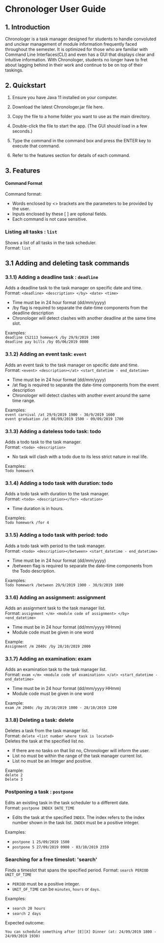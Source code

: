 # Chronologer User Guide

## 1. Introduction
Chronologer is a task manager designed for students to handle convoluted and unclear management of module information frequently faced throughout the semester. It is optimized for those who are familiar with Command Line Interfaces(CLI) and even has a GUI that displays clear and intuitive information.
With Chronologer, students no longer have to fret about lagging behind in their work and continue to be on top of their taskings.

## 2. Quickstart
1. Ensure you have Java 11 installed on your computer.

2. Download the latest Chronologer.jar file here.

3. Copy the file to a home folder you want to use as the main directory.

4. Double-click the file to start the app. (The GUI should load in a few seconds.) 

5. Type the command in the command box and press the ENTER key to execute that command.

6. Refer to the features section for details of each command.

## 3. Features 
#### Command Format

Command format:
- Words enclosed by <> brackets are the parameters to be provided by the user.
- Inputs enclosed by these [ ] are optional fields.
- Each command is not case sensitive.


### Listing all tasks : `list`

Shows a list of all tasks in the task scheduler. <br />
Format: `list`


## 3.1 Adding and deleting task commands
### 3.1.1) Adding a deadline task : `deadline`
Adds a deadline task to the task manager on specific date and time.<br />
Format: `<deadline> <description> </by> <date> <time>`
- Time must be in 24 hour format (dd/mm/yyyy)
- /by flag is required to separate the date-time components from the deadline description
- Chronologer will detect clashes with another deadline at the same time slot.

Examples:<br />
`deadline CS2113 homework /by 29/9/2019 1900`<br />
`deadline pay bills /by 05/06/2019 0800`

### 3.1.2) Adding an event task: `event`
Adds an event task to the task manager on specific date and time.<br />
Format: `<event> <description></at> <start_datetime - end_datetime>`
- Time must be in 24 hour format (dd/mm/yyyy)
- /at flag is required to separate the date-time components from the event description
- Chronologer will detect clashes with another event around the same time range.

Examples:<br />
`event carnival /at 29/9/2019 1900 - 30/9/2019 1600`<br />
`event graduation /at 08/09/2019 1500 - 09/09/2019 1700`

### 3.1.3) Adding a dateless todo task: todo
Adds a todo task to the task manager.<br />
Format: `<todo> <description>`
- No task will clash with a todo due to its less strict nature in real life.

Examples:<br />
`Todo homework`

### 3.1.4) Adding a todo task with duration: todo
Adds a todo task with duration to the task manager.<br />
Format: `<todo> <description></for> <duration>`
- Time duration is in hours.

Examples:<br />
`Todo homework /for 4`

### 3.1.5) Adding a todo task with period: todo
Adds a todo task with period to the task manager.<br />
Format: `<todo> <description></between> <start_datetime - end_datetime>`
- Time must be in 24 hour format (dd/mm/yyyy)
- /between flag is required to separate the date-time components from the Todo description.

Examples:<br />
`Todo homework /between 29/9/2019 1900 - 30/9/2019 1600`
 
### 3.1.6) Adding an assignment: assignment
Adds an assignment task to the task manager list.<br />
Format: `assignment </m> <module code of assignment> </by> <end_datetime>`
- Time must be in 24 hour format (dd/mm/yyyy HHmm)
- Module code must be given in one word

Example:<br />
`Assignment /m 2040c /by 28/10/2019 2000`


### 3.1.7) Adding an examination: exam
Adds an examination task to the task manager list.<br />
Format: `exam </m> <module code of examination> </at> <start_datetime - end_datetime>`
- Time must be in 24 hour format (dd/mm/yyyy HHmm)
- Module code must be given in one word

Example:<br />
`exam /m 2040c /by 28/10/2019 1000 - 28/10/2019 1200`

### 3.1.8) Deleting a task: delete
Deletes a task from the task manager list.<br />
Format: `delete <list number where task is located>`<br />
Deletes the task at the specified list no.
- If there are no tasks on that list no, Chronologer will inform the user.
- List no must be within the range of the task manager current list.
- List no must be an Integer and positive.

Example:<br />
`delete 2`<br />
`Delete 3`


### Postponing a task : `postpone`

Edits an existing task in the task scheduler to a different date. <br />
Format: `postpone INDEX DATE_TIME`

- Edits the task at the specified `INDEX`. The index refers to the index number shown in the task list. `INDEX` must be a positive integer.


Examples:

* `postpone 1 25/09/2019 1500`
* `postpone 5 27/09/2019 0900 - 03/10/2019 2359`

### Searching for a free timeslot: 'search'

Finds a timeslot that spans the specified period.
Format: `search PERIOD UNIT_OF_TIME`

- `PERIOD` must be a positive integer.
- `UNIT_OF_TIME` can be `minutes`, `hours` or `days`.

Examples:

* `search 20 hours`
* `search 2 days`

Expected outcome:

`You can schedule something after [E][X] Dinner (at: 24/09/2019 1800 - 24/09/2019 1930)`
